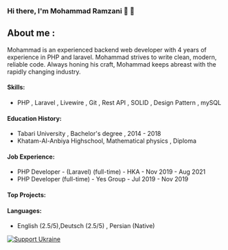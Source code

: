 ### Hi there, I'm Mohammad Ramzani 👋 👋
## About me : 
Mohammad is an experienced backend web developer with 4 years of experience in PHP and laravel. Mohammad strives to write clean, modern, reliable code. Always honing his craft, Mohammad keeps abreast with the rapidly changing industry.

####  Skills: 
- PHP , Laravel , Livewire , Git , Rest API , SOLID , Design Pattern , mySQL
#### Education History: 
- Tabari University ,  Bachelor's degree , 2014 - 2018
- Khatam-Al-Anbiya Highschool,  Mathematical physics , Diploma
#### Job Experience:
- PHP Developer - (Laravel) (full-time) - HKA - Nov 2019 - Aug 2021
- PHP Developer (full-time) - Yes Group - Jul 2019 - Nov 2019
#### Top Projects:

#### Languages: 
- English (2.5/5),Deutsch (2.5/5) , Persian (Native)

<div>
<a href="https://supportukrainenow.org">
<img alt="Support Ukraine" src="https://github-ads.s3-eu-central-1.amazonaws.com/support-ukraine-spatie-be.svg">
</a>
</div>

<!-- <p align="center">
  <img src ="https://github-readme-stats.vercel.app/api/top-langs/?username=mramzani&layout=compact&hide_border=true&langs_count=10&hide=html,css,scss,less,shell,xslt,hack" alt='Mohamad ramzani contribute language' style="max-width: 50%;">
</p> -->

<!--
**mramzani/mramzani** is a ✨ _special_ ✨ repository because its `README.md` (this file) appears on your GitHub profile.

Here are some ideas to get you started:

- 🔭 I’m currently working on ...
- 🌱 I’m currently learning ...
- 👯 I’m looking to collaborate on ...
- 🤔 I’m looking for help with ...
- 💬 Ask me about ...
- 📫 How to reach me: ...
- 😄 Pronouns: ...
- ⚡ Fun fact: ...
-->
